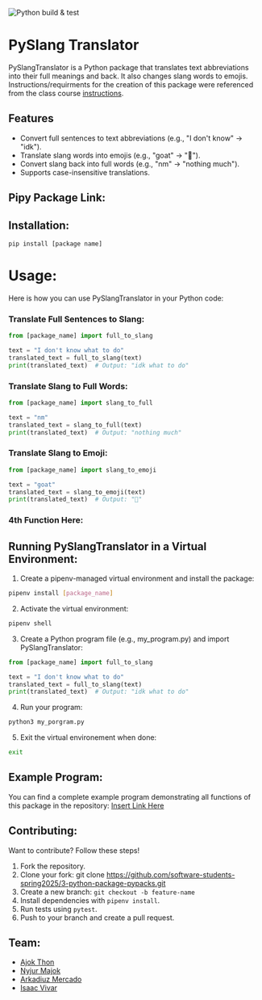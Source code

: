 ![Python build & test](https://github.com/software-students-spring2025/3-python-package-pypacks/actions/workflows/build.yaml/badge.svg)


# PySlang Translator
PySlangTranslator is a Python package that translates text abbreviations into their full meanings and back. It also changes slang words to emojis. Instructions/requirments for the creation of this package were referenced from the class course [instructions](./instructions.md).

## Features

- Convert full sentences to text abbreviations (e.g., "I don't know" → "idk").
- Translate slang words into emojis (e.g., "goat" → "🐐").
- Convert slang back into full words (e.g., "nm" → "nothing much").
- Supports case-insensitive translations.



## Pipy Package Link:

## Installation:
```pip install [package name] ```

# Usage:
Here is how you can use PySlangTranslator in your Python code:
### Translate Full Sentences to Slang:
```python
from [package_name] import full_to_slang

text = "I don't know what to do"
translated_text = full_to_slang(text)
print(translated_text)  # Output: "idk what to do" 
```

### Translate Slang to Full Words:
```python
from [package_name] import slang_to_full

text = "nm"
translated_text = slang_to_full(text)
print(translated_text)  # Output: "nothing much"
```

### Translate Slang to Emoji:
```python
from [package_name] import slang_to_emoji

text = "goat"
translated_text = slang_to_emoji(text)
print(translated_text)  # Output: "🐐"
```
### 4th Function Here:

## Running PySlangTranslator in a Virtual Environment:
1. Create a pipenv-managed virtual environment and install the package:
```sh
pipenv install [package_name]
```
2. Activate the virtual environment:
```sh
pipenv shell
```
3. Create a Python program file (e.g., my_program.py) and import PySlangTranslator:
```python
from [package_name] import full_to_slang

text = "I don't know what to do"
translated_text = full_to_slang(text)
print(translated_text)  # Output: "idk what to do"
```
4. Run your program:
```sh
python3 my_porgram.py
```

5. Exit the virtual environement when done:
```sh
exit
```

## Example Program:
You can find a complete example program demonstrating all functions of this package in the repository: [Insert Link Here]()

## Contributing:
Want to contribute? Follow these steps!
1. Fork the repository.
2. Clone your fork: git clone https://github.com/software-students-spring2025/3-python-package-pypacks.git
3. Create a new branch: ```git checkout -b feature-name```
4. Install dependencies with ```pipenv install```.
5. Run tests using ```pytest```.
6. Push to your branch and create a pull request.

## Team:
- [Ajok Thon](https://github.com/ajokt123)
- [Nyjur Majok](https://github.com/nyjur1)
- [Arkadiuz Mercado](https://github.com/ArionM27)
- [Isaac Vivar](https://github.com/isaacv3)


